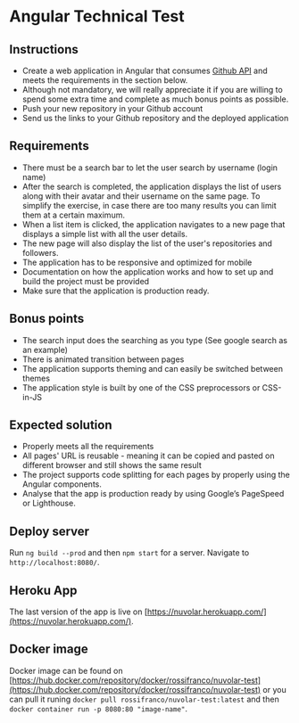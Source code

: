 # Angular Technical Test

## Instructions

* Create a web application in Angular that consumes [Github API](https://docs.github.com/en/rest) and meets the requirements in the section below.
* Although not mandatory, we will really appreciate it if you are willing to spend some extra time and complete as much bonus points as possible.
* Push your new repository in your Github account
* Send us the links to your Github repository and the deployed application

## Requirements
* There must be a search bar to let the user search by username (login name)
* After the search is completed, the application displays the list of users along with their avatar and their username on the same page. To simplify the exercise, in case there are too many results you can limit them at a certain maximum.
* When a list item is clicked, the application navigates to a new page that displays a simple list with all the user details.
* The new page will also display the list of the user's repositories and followers.
* The application has to be responsive and optimized for mobile
* Documentation on how the application works and how to set up and build the project must be provided
* Make sure that the application is production ready.

## Bonus points
* The search input does the searching as you type (See google search as an example)
* There is animated transition between pages
* The application supports theming and can easily be switched between themes
* The application style is built by one of the CSS preprocessors or CSS-in-JS

## Expected solution
* Properly meets all the requirements
* All pages' URL is reusable - meaning it can be copied and pasted on different browser and still shows the same result
* The project supports code splitting for each pages by properly using the Angular components.
* Analyse that the app is production ready by using Google’s PageSpeed or Lighthouse.


## Deploy server

Run `ng build --prod` and then `npm start` for a server. Navigate to `http://localhost:8080/`.

## Heroku App

The last version of the app is live on [https://nuvolar.herokuapp.com/](https://nuvolar.herokuapp.com/).

## Docker image
Docker image can be found on [https://hub.docker.com/repository/docker/rossifranco/nuvolar-test](https://hub.docker.com/repository/docker/rossifranco/nuvolar-test) or you can pull it runing `docker pull rossifranco/nuvolar-test:latest` and then `docker container run -p 8080:80 "image-name"`.

